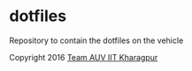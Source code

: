 # dotfiles

Repository to contain the dotfiles on the vehicle

Copyright 2016 [Team AUV IIT Kharagpur](http://auviitkgp.github.io)
